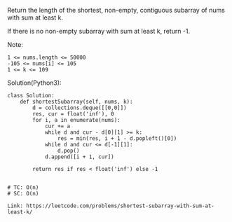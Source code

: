 Return the length of the shortest, non-empty, contiguous subarray of nums with sum at least k.

If there is no non-empty subarray with sum at least k, return -1.

Note:
```
1 <= nums.length <= 50000
-105 <= nums[i] <= 105
1 <= k <= 109
```

Solution(Python3):
```
class Solution:
    def shortestSubarray(self, nums, k):
        d = collections.deque([[0,0]])
        res, cur = float('inf'), 0
        for i, a in enumerate(nums):
            cur += a
            while d and cur - d[0][1] >= k:
                res = min(res, i + 1 - d.popleft()[0])
            while d and cur <= d[-1][1]:
                d.pop()
            d.append([i + 1, cur])
            
        return res if res < float('inf') else -1
                
                
# TC: O(n)
# SC: O(n)

```
```
Link: https://leetcode.com/problems/shortest-subarray-with-sum-at-least-k/
```
